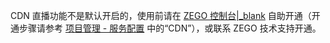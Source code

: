 <div class = 'mk-warning'>

CDN 直播功能不是默认开启的，使用前请在 [ZEGO 控制台\|_blank](https://console.zego.im) 自助开通（开通步骤请参考 [项目管理 - 服务配置](#14223) 中的“CDN”），或联系 ZEGO 技术支持开通。
</div>
